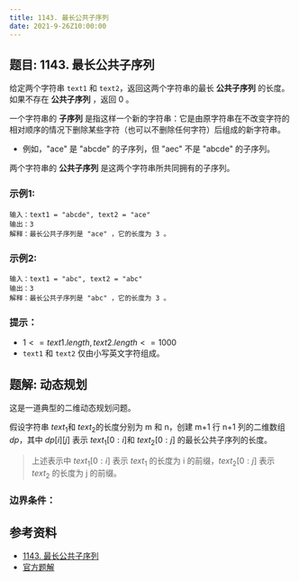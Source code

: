 ```yaml
---
title: 1143. 最长公共子序列
date: 2021-9-26Z10:00:00
---
```

## 题目: 1143. 最长公共子序列
给定两个字符串 `text1` 和 `text2`，返回这两个字符串的最长 **公共子序列** 的长度。如果不存在 **公共子序列** ，返回 0 。

一个字符串的 **子序列** 是指这样一个新的字符串：它是由原字符串在不改变字符的相对顺序的情况下删除某些字符（也可以不删除任何字符）后组成的新字符串。

- 例如，"ace" 是 "abcde" 的子序列，但 "aec" 不是 "abcde" 的子序列。

两个字符串的 **公共子序列** 是这两个字符串所共同拥有的子序列。

### 示例1:
```
输入：text1 = "abcde", text2 = "ace" 
输出：3  
解释：最长公共子序列是 "ace" ，它的长度为 3 。
```
### 示例2:
```
输入：text1 = "abc", text2 = "abc"
输出：3
解释：最长公共子序列是 "abc" ，它的长度为 3 。
```
### 提示：
- $1 <= text1.length, text2.length <= 1000$
- `text1` 和 `text2` 仅由小写英文字符组成。

## 题解: 动态规划
这是一道典型的二维动态规划问题。

假设字符串 $\textit{text}_1$和 $\textit{text}_2$的长度分别为 m 和 n，创建 m+1 行 n+1 列的二维数组 $\textit{dp}$，其中 $\textit{dp}[i][j]$ 表示 $\textit{text}_1[0:i]$和 $\textit{text}_2[0:j]$ 的最长公共子序列的长度。

>上述表示中 $\textit{text}_1[0:i]$ 表示 $\textit{text}_1$ 的长度为 i 的前缀，$\textit{text}_2[0:j]$ 表示 $\textit{text}_2$ 的长度为 j 的前缀。

### 边界条件：

## 参考资料
- [1143. 最长公共子序列](https://leetcode-cn.com/problems/longest-common-subsequence/)
- [官方题解](https://leetcode-cn.com/problems/longest-common-subsequence/solution/zui-chang-gong-gong-zi-xu-lie-by-leetcod-y7u0/)
